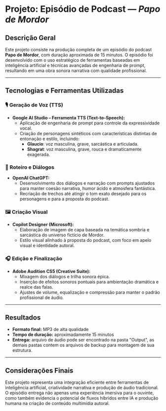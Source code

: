# Projeto: Episódio de Podcast — *Papo de Mordor*

## Descrição Geral

Este projeto consiste na produção completa de um episódio do podcast **Papo de Mordor**, com duração aproximada de 15 minutos. O episódio foi desenvolvido com o uso estratégico de ferramentas baseadas em inteligência artificial e técnicas avançadas de engenharia de prompt, resultando em uma obra sonora narrativa com qualidade profissional.

---

## Tecnologias e Ferramentas Utilizadas

### 🎙️ Geração de Voz (TTS)

- **Google AI Studio – Ferramenta TTS (Text-to-Speech):**
  - Aplicação de engenharia de prompt para controle da expressividade vocal.
  - Criação de personagens sintéticos com características distintas de entonação e estilo, incluindo:
    - **Glaucio**: voz masculina, grave, sarcástica e articulada.
    - **Shagrat**: voz masculina, grave, rouca e dramaticamente exagerada.

### 🧠 Roteiro e Diálogos

- **OpenAI ChatGPT:**
  - Desenvolvimento dos diálogos e narração com prompts ajustados para manter coesão narrativa, humor ácido e atmosfera fantástica.
  - Recriação de trechos até atingir o tom exato desejado para os personagens e para a proposta do podcast.

### 🖼️ Criação Visual

- **Copilot Designer (Microsoft):**
  - Elaboração de imagem de capa baseada na temática sombria e sarcástica do universo fictício de Mordor.
  - Estilo visual alinhado à proposta do podcast, com foco em apelo visual e identidade autoral.

### 🎧 Edição e Finalização

- **Adobe Audition CS5 (Creative Suite):**
  - Mixagem dos diálogos e trilha sonora épica.
  - Inserção de efeitos sonoros pontuais para ambientação dramática e realce das falas.
  - Ajustes de volume, equalização e compressão para manter o padrão profissional de áudio.

---

## Resultados

- **Formato final:** MP3 de alta qualidade
- **Tempo de duração:** aproximadamente 15 minutos
- **Entrega:** arquivo de áudio pode ser encontrado na pasta "Output", as demais pastas contem os arquivos de backup para montagem de sua estrutura.

---

## Considerações Finais

Este projeto representa uma integração eficiente entre ferramentas de inteligência artificial, criatividade narrativa e produção de áudio tradicional. O episódio entrega não apenas uma experiência imersiva para o ouvinte, como também evidencia o potencial de fluxos híbridos entre IA e produção humana na criação de conteúdo multimídia autoral.

